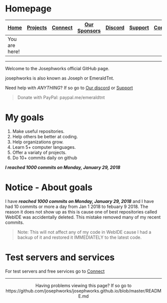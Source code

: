 # Homepage
| [Home](README.md) | [Projects](PROJECTS.md) | [Connect](CONNECT.md) | [Our Sponsors](SPONSORS.md) | [Discord](DISCORD.md) | [Support](SUPPORT.md) | [Contribute](CONTRIBUTE.md) | [Our GitHub](http://github.com/josephworks) |
|-------------------|-------------------------|-----------------------|-----------------------------|-----------------------|-----------------------|-----------------------------|--------------------------------------|
| You are here!     |                         |                       |                             |                       |                       |                             |                                      |

------

Welcome to the Josephworks official GitHub page.

josephworks is also known as Joseph or EmeraldTnt.

Need help with *ANYTHING*? If so go to [Our discord](DISCORD.md) or [Support](SUPPORT.md)

> Donate with PayPal: paypal.me/emeraldtnt

# My goals

1. Make useful repositories.
2. Help others be better at coding.
3. Help organizations grow.
4. Learn 5+ computer languages.
5. Offer a variaty of projects.
6. Do 10+ commits daily on github

***I reached 1000 commits on Monday, January 29, 2018***

# Notice - About goals

I have ***reached 1000 commits on Monday, January 29, 2018*** and I have had 10 commits or more a day from Jan 1 2018 to febuary 9 2018. The reason it does not show up as this is cause one of best repositories called WebIDE was accidentally deleted. This mistake removed many of my recent commits.

> Note: This will not affect any of my code in WebIDE cause I had a backup of it and restored it IMMEDIATELY to the latest code.

# Test servers and services

For test servers and free services go to [Connect](CONNECT.md)

------
<p align="center">Having problems viewing this page? If so go to https://github.com/josephworks/josephworks.github.io/blob/master/README.md </p>
